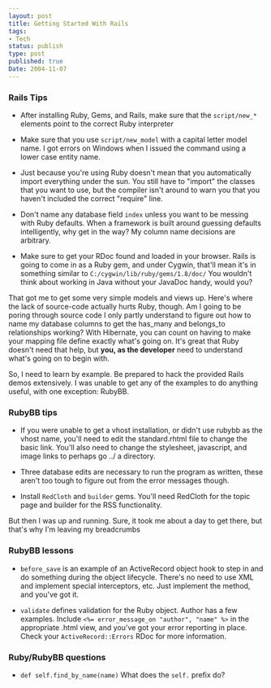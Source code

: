 ```yaml
---
layout: post
title: Getting Started With Rails
tags:
- Tech
status: publish
type: post
published: true
Date: 2004-11-07
---
```

### Rails Tips

* After installing Ruby, Gems, and Rails, make sure that the `script/new_*` elements point to the correct Ruby interpreter

* Make sure that you use `script/new_model` with a capital letter model name.  I got errors on Windows when I issued the command using a lower case entity name.

* Just because you're using Ruby doesn't mean that you automatically import everything under the sun.  You still have to "import" the classes that you want to use, but the compiler isn't around to warn you that you haven't included the correct "require" line.

* Don't name any database field `index` unless you want to be messing with Ruby defaults.  When a framework is built around guessing defaults intelligently, why get in the way?  My column name decisions are arbitrary.

* Make sure to get your RDoc found and loaded in your browser.  Rails is going to come in as a Ruby gem, and under Cygwin, that'll mean it's in something similar to `C:/cygwin/lib/ruby/gems/1.8/doc/`  You wouldn't think about working in Java without your JavaDoc handy, would you?

That got me to get some very simple models and views up.  Here's where the lack of source-code actually hurts Ruby, though.  Am I going to be poring through source code I only partly understand to figure out how to name my database columns to get the has_many and belongs_to relationships working?  With Hibernate, you can count on having to make your mapping file define exactly what's going on.  It's great that Ruby doesn't need that help, but <strong>you, as the developer</strong> need to understand what's going on to begin with.

So, I need to learn by example.  Be prepared to hack the provided Rails demos extensively.  I was unable to get any of the examples to do anything useful, with one exception: RubyBB.

### RubyBB tips

* If you were unable to get a vhost installation, or didn't use rubybb as the vhost name, you'll need to edit the standard.rhtml file to change the basic link.  You'll also need to change the stylesheet, javascript, and image links to perhaps go ../ a directory.

* Three database edits are necessary to run the program as written, these aren't too tough to figure out from the error messages though.

* Install `RedCloth` and `builder` gems.  You'll need RedCloth for the topic page and builder for the <span class="caps">RSS</span> functionality.

But then I was up and running.  Sure, it took me about a day to get there, but that's why I'm leaving my breadcrumbs</p>

### RubyBB lessons

* `before_save` is an example of an ActiveRecord object hook to step in and do something during the object lifecycle.  There's no need to use <span class="caps">XML</span> and implement special interceptors, etc.  Just implement the method, and you've got it.

* `validate` defines validation for the Ruby object.  Author has a few examples.   Include `<%= error_message_on "author", "name" %>` in the appropriate .html view, and you've got your error reporting in place.  Check your `ActiveRecord::Errors` RDoc for more information.

### Ruby/RubyBB questions

* `def self.find_by_name(name)`  What does the `self.` prefix do?

